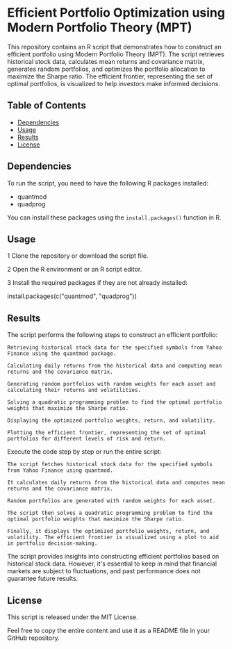 # Efficient Portfolio Optimization using Modern Portfolio Theory (MPT)

This repository contains an R script that demonstrates how to construct an efficient portfolio using Modern Portfolio Theory (MPT). The script retrieves historical stock data, calculates mean returns and covariance matrix, generates random portfolios, and optimizes the portfolio allocation to maximize the Sharpe ratio. The efficient frontier, representing the set of optimal portfolios, is visualized to help investors make informed decisions.

## Table of Contents

- [Dependencies](#dependencies)
- [Usage](#usage)
- [Results](#results)
- [License](#license)

## Dependencies

To run the script, you need to have the following R packages installed:

- quantmod
- quadprog

You can install these packages using the `install.packages()` function in R.

## Usage

  1 Clone the repository or download the script file.

  2 Open the R environment or an R script editor.

  3 Install the required packages if they are not already installed:

  install.packages(c("quantmod", "quadprog"))

## Results

The script performs the following steps to construct an efficient portfolio:

    Retrieving historical stock data for the specified symbols from Yahoo Finance using the quantmod package.

    Calculating daily returns from the historical data and computing mean returns and the covariance matrix.

    Generating random portfolios with random weights for each asset and calculating their returns and volatilities.

    Solving a quadratic programming problem to find the optimal portfolio weights that maximize the Sharpe ratio.

    Displaying the optimized portfolio weights, return, and volatility.

    Plotting the efficient frontier, representing the set of optimal portfolios for different levels of risk and return.

Execute the code step by step or run the entire script:

    The script fetches historical stock data for the specified symbols from Yahoo Finance using quantmod.

    It calculates daily returns from the historical data and computes mean returns and the covariance matrix.

    Random portfolios are generated with random weights for each asset.

    The script then solves a quadratic programming problem to find the optimal portfolio weights that maximize the Sharpe ratio.

    Finally, it displays the optimized portfolio weights, return, and volatility. The efficient frontier is visualized using a plot to aid in portfolio decision-making.

The script provides insights into constructing efficient portfolios based on historical stock data. However, it's essential to keep in mind that financial markets are subject to fluctuations, and past performance does not guarantee future results.

## License

This script is released under the MIT License.

Feel free to copy the entire content and use it as a README file in your GitHub repository.
